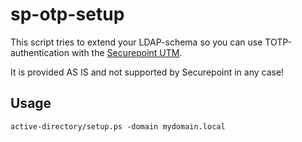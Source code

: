 # sp-otp-setup

This script tries to extend your LDAP-schema so you can use TOTP-authentication with the [Securepoint UTM](http://www.securepoint.de).

It is provided AS IS and not supported by Securepoint in any case!

## Usage

```posh
active-directory/setup.ps -domain mydomain.local
```

